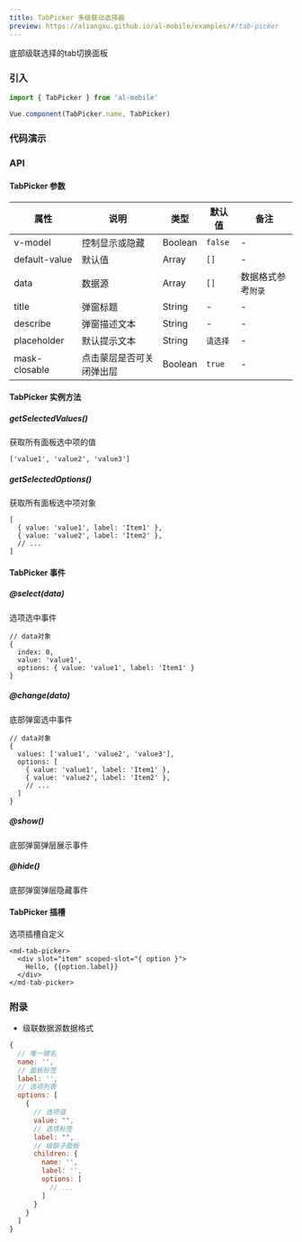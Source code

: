 ```yaml
---
title: TabPicker 多级联动选择器
preview: https://aliangxu.github.io/al-mobile/examples/#/tab-picker
---
```


底部级联选择的tab切换面板

### 引入

```javascript
import { TabPicker } from 'al-mobile'

Vue.component(TabPicker.name, TabPicker)
```

### 代码演示
<!-- DEMO -->

### API

#### TabPicker 参数
|属性 | 说明 | 类型 | 默认值 | 备注|
|----|-----|------|------|------|
|v-model|控制显示或隐藏|Boolean|`false`| -|
|default-value|默认值|Array|`[]`|-|
|data|数据源|Array|`[]`|数据格式参考`附录`|
|title|弹窗标题|String|-|-|
|describe|弹窗描述文本|String|-|-|
|placeholder|默认提示文本|String|`请选择`|-|
|mask-closable|点击蒙层是否可关闭弹出层|Boolean|`true`|-|


#### TabPicker 实例方法

##### getSelectedValues()
获取所有面板选中项的值

```
['value1', 'value2', 'value3']
```

##### getSelectedOptions()
获取所有面板选中项对象

```
[
  { value: 'value1', label: 'Item1' },
  { value: 'value2', label: 'Item2' },
  // ...
]
```

#### TabPicker 事件

##### @select(data)
选项选中事件

```
// data对象
{
  index: 0,
  value: 'value1',
  options: { value: 'value1', label: 'Item1' }
}
```

##### @change(data)
底部弹窗选中事件

```
// data对象
{
  values: ['value1', 'value2', 'value3'],
  options: [
    { value: 'value1', label: 'Item1' },
    { value: 'value2', label: 'Item2' },
    // ...
  ]
}
```

##### @show()
底部弹窗弹层展示事件

##### @hide()
底部弹窗弹层隐藏事件

#### TabPicker 插槽
选项插槽自定义

```
<md-tab-picker>
  <div slot="item" scoped-slot="{ option }">
    Hello, {{option.label}}
  </div>
</md-tab-picker>
```

### 附录

* 级联数据源数据格式

```javascript
{
  // 唯一键名
  name: '',
  // 面板标签
  label: '',
  // 选项列表
  options: [
    {
      // 选项值
      value: "",
      // 选项标签
      label: "",
      // 级联子面板
      children: {
        name: '',
        label: '',
        options: [
          // ...
        ]
      }
    }
  ]
}
```

